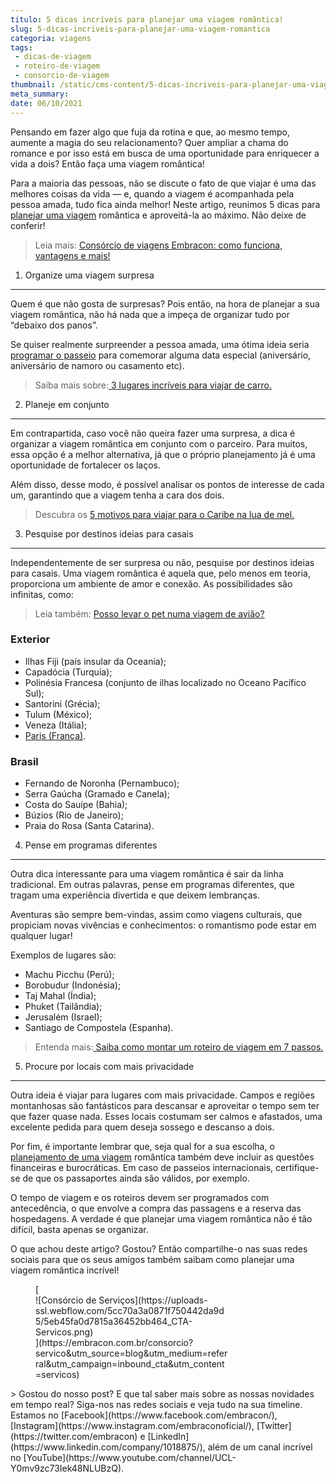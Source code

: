 ```yaml
---
titulo: 5 dicas incríveis para planejar uma viagem romântica!
slug: 5-dicas-incriveis-para-planejar-uma-viagem-romantica
categoria: viagens
tags:
 - dicas-de-viagem
 - roteiro-de-viagem
 - consorcio-de-viagem
thumbnail: /static/cms-content/5-dicas-incriveis-para-planejar-uma-viagem-romantica.jpg
meta_summary: 
date: 06/10/2021
---
```

Pensando em fazer algo que fuja da rotina e que, ao mesmo tempo, aumente a magia do seu relacionamento? Quer ampliar a chama do romance e por isso está em busca de uma oportunidade para enriquecer a vida a dois? Então faça uma viagem romântica!

Para a maioria das pessoas, não se discute o fato de que viajar é uma das melhores coisas da vida — e, quando a viagem é acompanhada pela pessoa amada, tudo fica ainda melhor! Neste artigo, reunimos 5 dicas para [planejar uma viagem](https://www.embracon.com.br/blog/viagem-economica-confira-nossas-dicas-para-viajar-com-pouco-dinheiro) romântica e aproveitá-la ao máximo. Não deixe de conferir!

> Leia mais: [Consórcio de viagens Embracon: como funciona, vantagens e mais!](https://www.embracon.com.br/blog/consorcio-de-viagens-embracon-vantagens)

1. Organize uma viagem surpresa
-------------------------------

Quem é que não gosta de surpresas? Pois então, na hora de planejar a sua viagem romântica, não há nada que a impeça de organizar tudo por “debaixo dos panos”.

Se quiser realmente surpreender a pessoa amada, uma ótima ideia seria [programar o passeio](https://www.embracon.com.br/blog/confira-estas-4-dicas-financeiras-para-planejar-uma-viagem-em-familia) para comemorar alguma data especial (aniversário, aniversário de namoro ou casamento etc).

> Saiba mais sobre:[ 3 lugares incríveis para viajar de carro.](https://www.embracon.com.br/blog/3-lugares-incriveis-para-viajar-de-carro)

2. Planeje em conjunto
----------------------

Em contrapartida, caso você não queira fazer uma surpresa, a dica é organizar a viagem romântica em conjunto com o parceiro. Para muitos, essa opção é a melhor alternativa, já que o próprio planejamento já é uma oportunidade de fortalecer os laços.

Além disso, desse modo, é possível analisar os pontos de interesse de cada um, garantindo que a viagem tenha a cara dos dois.

> Descubra os [5 motivos para viajar para o Caribe na lua de mel.](https://www.embracon.com.br/blog/5-motivos-para-viajar-para-o-caribe-na-lua-de-mel)

3. Pesquise por destinos ideias para casais
-------------------------------------------

Independentemente de ser surpresa ou não, pesquise por destinos ideias para casais. Uma viagem romântica é aquela que, pelo menos em teoria, proporciona um ambiente de amor e conexão. As possibilidades são infinitas, como:

> Leia também: [Posso levar o pet numa viagem de avião?](https://www.embracon.com.br/blog/posso-levar-o-pet-numa-viagem-de-aviao)

### Exterior

- Ilhas Fiji (país insular da Oceania);
- Capadócia (Turquia);
- Polinésia Francesa (conjunto de ilhas localizado no Oceano Pacífico Sul);
- Santorini (Grécia);
- Tulum (México);
- Veneza (Itália);
- [Paris (França)](https://www.embracon.com.br/blog/5-razoes-para-aprender-a-falar-frances).

### Brasil

- Fernando de Noronha (Pernambuco);
- Serra Gaúcha (Gramado e Canela);
- Costa do Sauípe (Bahia);
- Búzios (Rio de Janeiro);
- Praia do Rosa (Santa Catarina).

4. Pense em programas diferentes
--------------------------------

Outra dica interessante para uma viagem romântica é sair da linha tradicional. Em outras palavras, pense em programas diferentes, que tragam uma experiência divertida e que deixem lembranças.

Aventuras são sempre bem-vindas, assim como viagens culturais, que propiciam novas vivências e conhecimentos: o romantismo pode estar em qualquer lugar!

Exemplos de lugares são:

- Machu Picchu (Perú);
- Borobudur (Indonésia);
- Taj Mahal (Índia);
- Phuket (Tailândia);
- Jerusalém (Israel);
- Santiago de Compostela (Espanha).

> Entenda mais:[ Saiba como montar um roteiro de viagem em 7 passos.](https://www.embracon.com.br/blog/saiba-como-montar-um-roteiro-de-viagem-em-7-passos)

5. Procure por locais com mais privacidade
------------------------------------------

Outra ideia é viajar para lugares com mais privacidade. Campos e regiões montanhosas são fantásticos para descansar e aproveitar o tempo sem ter que fazer quase nada. Esses locais costumam ser calmos e afastados, uma excelente pedida para quem deseja sossego e descanso a dois.

Por fim, é importante lembrar que, seja qual for a sua escolha, o[ planejamento de uma viagem](https://www.embracon.com.br/consorcio-servicos) romântica também deve incluir as questões financeiras e burocráticas. Em caso de passeios internacionais, certifique-se de que os passaportes ainda são válidos, por exemplo.

O tempo de viagem e os roteiros devem ser programados com antecedência, o que envolve a compra das passagens e a reserva das hospedagens. A verdade é que planejar uma viagem romântica não é tão difícil, basta apenas se organizar.

O que achou deste artigo? Gostou? Então compartilhe-o nas suas redes sociais para que os seus amigos também saibam como planejar uma viagem romântica incrível!

<figure class="w-richtext-figure-type-image w-richtext-align-center" style="max-width:310px">[<div>![Consórcio de Serviços](https://uploads-ssl.webflow.com/5cc70a3a0871f750442da9d5/5eb45fa0d7815a36452bb464_CTA-Servicos.png)</div>](https://embracon.com.br/consorcio?servico&utm_source=blog&utm_medium=referral&utm_campaign=inbound_cta&utm_content=servicos)</figure>> Gostou do nosso post? E que tal saber mais sobre as nossas novidades em tempo real? Siga-nos nas redes sociais e veja tudo na sua timeline. Estamos no [Facebook](https://www.facebook.com/embracon/), [Instagram](https://www.instagram.com/embraconoficial/), [Twitter](https://twitter.com/embracon) e [LinkedIn](https://www.linkedin.com/company/1018875/), além de um canal incrível no [YouTube](https://www.youtube.com/channel/UCL-Y0mv9zc73Iek48NLUBzQ).
